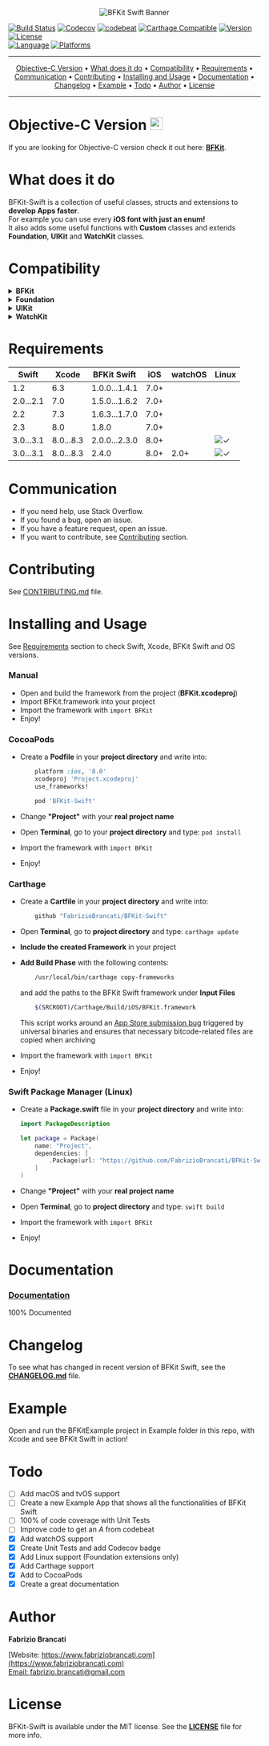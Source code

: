 <p align="center"><img src="https://github.fabriziobrancati.com/bfkit/resources/banner-swift.png" alt="BFKit Swift Banner"></p>

[![Build Status](https://travis-ci.org/FabrizioBrancati/BFKit-Swift.svg)](https://travis-ci.org/FabrizioBrancati/BFKit-Swift)
[![Codecov](https://codecov.io/gh/FabrizioBrancati/BFKit-Swift/branch/master/graph/badge.svg)](https://codecov.io/gh/FabrizioBrancati/BFKit-Swift)
[![codebeat](https://codebeat.co/badges/ba18628d-f16b-4cd4-81f7-f75e81d97b38)](https://codebeat.co/projects/github-com-fabriziobrancati-bfkit-swift)
[![Carthage Compatible](https://img.shields.io/badge/Carthage-compatible-4BC51D.svg?style=flat)](https://github.com/Carthage/Carthage)
[![Version](https://img.shields.io/cocoapods/v/BFKit-Swift.svg?style=flat)][Documentation]
[![License](https://img.shields.io/badge/license-MIT-lightgrey.svg)](https://github.com/FabrizioBrancati/BFKit-Swift/blob/master/LICENSE)
<br>
[![Language](https://img.shields.io/badge/language-Swift%203.0%20/%203.1-orange.svg)](https://developer.apple.com/swift/)
[![Platforms](https://img.shields.io/badge/platforms-iOS%20%7C%20watchOS%20%7C%20Linux-ffc713.svg)][Documentation]

---

<p align="center">
    <a href="#objective-c-">Objective-C Version</a> &bull;
    <a href="#what-does-it-do">What does it do</a> &bull;
    <a href="#compatibility">Compatibility</a> &bull;
    <a href="#requirements">Requirements</a> &bull;
    <a href="#communication">Communication</a> &bull;
    <a href="#contributing">Contributing</a> &bull;
    <a href="#installing-and-usage">Installing and Usage</a> &bull;
    <a href="#documentation">Documentation</a> &bull;
    <a href="#changelog">Changelog</a> &bull;
    <a href="#example">Example</a> &bull;
    <a href="#todo">Todo</a> &bull;
    <a href="#author">Author</a> &bull;
    <a href="#license">License</a>
</p>

---

Objective-C Version <img src="http://github.fabriziobrancati.com/bfkit/resources/objc-icon.png" height="25" width="25">
===================
If you are looking for Objective-C version check it out here: **[BFKit](https://github.com/FabrizioBrancati/BFKit)**.

What does it do
===============
BFKit-Swift is a collection of useful classes, structs and extensions to **develop Apps faster**.<br>
For example you can use every **iOS font with just an enum!**<br>
It also adds some useful functions with **Custom** classes and extends **Foundation**, **UIKit** and **WatchKit** classes.

Compatibility
=============

<details>
<summary><strong>BFKit</strong></summary>

|                                                                                                           | **iOS**    | **watchOS** | **Linux**  |
|-----------------------------------------------------------------------------------------------------------|------------|-------------|------------|
| [BFApp](https://github.fabriziobrancati.com/documentation/BFKit-Swift/Structs/BFApp.html)                 | ![✓]       | ![✓]        | ![✓]       |
| [BFButton](https://github.fabriziobrancati.com/documentation/BFKit-Swift/Classes/BFButton.html)           | ![✓]       |             |            |
| BFDataStructures<br>([List](https://github.fabriziobrancati.com/documentation/BFKit-Swift/Structs/List.html) - [Queue](https://github.fabriziobrancati.com/documentation/BFKit-Swift/Structs/Queue.html) - [Stack](https://github.fabriziobrancati.com/documentation/BFKit-Swift/Structs/Stack.html))                  | ![✓]       | ![✓]        | ![✓]       |
| [BFLog](https://github.fabriziobrancati.com/documentation/BFKit-Swift/Structs/BFLog.html)                 | ![✓]       | ![✓]        | ![✓]       |
| [BFPassword](https://github.fabriziobrancati.com/documentation/BFKit-Swift/Structs/BFPassword.html)       | ![✓]       | ![✓]        | ![✓]       |
| [BFSystemSound](https://github.fabriziobrancati.com/documentation/BFKit-Swift/Classes/BFSystemSound.html) | ![✓]       |             |            |
| [BFTextField](https://github.fabriziobrancati.com/documentation/BFKit-Swift/Classes/BFTextField.html)     | ![✓]       |             |            |
| [BFTouchID](https://github.fabriziobrancati.com/documentation/BFKit-Swift/Structs/BFTouchID.html)         | ![✓]       |             | &nbsp;     |

</details>

<details>
<summary><strong>Foundation</strong></summary>

|                                                                                                                | **iOS**    | **watchOS** | **Linux**  |
|----------------------------------------------------------------------------------------------------------------|------------|-------------|------------|
| [Array](https://github.fabriziobrancati.com/documentation/BFKit-Swift/Extensions/Array.html)                   | ![✓]       | ![✓]        | ![✓]       |
| [Collection](https://github.fabriziobrancati.com/documentation/BFKit-Swift/Extensions/Collection.html)         | ![✓]       | ![✓]        | ![✓]       |
| [Data](https://github.fabriziobrancati.com/documentation/BFKit-Swift/Extensions/Data.html)                     | ![✓]       | ![✓]        | ![✓]       |
| [Date](https://github.fabriziobrancati.com/documentation/BFKit-Swift/Extensions/Date.html)                     | ![✓]       | ![✓]        | ![✓]       |
| [FileManager](https://github.fabriziobrancati.com/documentation/BFKit-Swift/Extensions/FileManager.html)       | ![✓]       | ![✓]        |            |
| [Number](https://github.fabriziobrancati.com/documentation/BFKit-Swift/Functions.html)                         | ![✓]       | ![✓]        | ![✓]       |
| [NSObject](https://github.fabriziobrancati.com/documentation/BFKit-Swift/Extensions/NSObject.html)             | ![✓]       | ![✓]        | ![✓]       |
| [NSPointerArray](https://github.fabriziobrancati.com/documentation/BFKit-Swift/Extensions/NSPointerArray.html) | ![✓]       | ![✓]        |            |
| [ProcessInfo](https://github.fabriziobrancati.com/documentation/BFKit-Swift/Extensions/ProcessInfo.html)       | ![✓]       | ![✓]        | ![✓]       |
| [String](https://github.fabriziobrancati.com/documentation/BFKit-Swift/Extensions/String.html)                 | ![✓]       | ![✓]        | ![✓]       |
| [Thread](https://github.fabriziobrancati.com/documentation/BFKit-Swift/Functions.html)                         | ![✓]       | ![✓]        | ![✓]       |

</details>

<details>
<summary><strong>UIKit</strong></summary>

|                                                                                                                                         | **iOS**    | **watchOS** | **Linux**  |
|-----------------------------------------------------------------------------------------------------------------------------------------|------------|-------------|------------|
| [UIBarButtonItem](https://github.fabriziobrancati.com/documentation/BFKit-Swift/Extensions/UIBarButtonItem.html)                        | ![✓]       |             |            |
| [UIButton](https://github.fabriziobrancati.com/documentation/BFKit-Swift/Extensions/UIButton.html)                                      | ![✓]       |             |            |
| [UIColor](https://github.fabriziobrancati.com/documentation/BFKit-Swift/Extensions/UIColor.html)                                        | ![✓]       | ![✓]        |            |
| [UIDevice](https://github.fabriziobrancati.com/documentation/BFKit-Swift/Extensions/UIDevice.html)                                      | ![✓]       |             |            |
| [UIFont](https://github.fabriziobrancati.com/documentation/BFKit-Swift/Extensions/UIFont.html)                                          | ![✓]       | ![✓]        |            |
| [UIImage](https://github.fabriziobrancati.com/documentation/BFKit-Swift/Extensions/UIImage.html)                                        | ![✓]       | ![✓]        |            |
| [UIImageView](https://github.fabriziobrancati.com/documentation/BFKit-Swift/Extensions/UIImageView.html)                                | ![✓]       |             |            |
| [UILabel](https://github.fabriziobrancati.com/documentation/BFKit-Swift/Extensions/UILabel.html)                                        | ![✓]       |             |            |
| [UINavigationBar](https://github.fabriziobrancati.com/documentation/BFKit-Swift/Extensions/UINavigationBar.html)                        | ![✓]       |             |            |
| [UIPasteboard](https://github.fabriziobrancati.com/documentation/BFKit-Swift/Extensions/UIPasteboard.html)                              | ![✓]       |             |            |
| [UIScreen](https://github.fabriziobrancati.com/documentation/BFKit-Swift/Extensions/UIScreen.html)                                      | ![✓]       |             |            |
| [UIScrollView](https://github.fabriziobrancati.com/documentation/BFKit-Swift/Extensions/UIScrollView.html)                              | ![✓]       |             |            |
| [UITableView](https://github.fabriziobrancati.com/documentation/BFKit-Swift/Extensions/UITableView.html)                                | ![✓]       |             |            |
| [UITextField](https://github.fabriziobrancati.com/documentation/BFKit-Swift/Extensions/UITextField.html)                                | ![✓]       |             |            |
| [UITextView](https://github.fabriziobrancati.com/documentation/BFKit-Swift/Extensions/UITextView.html)                                  | ![✓]       |             |            |
| [UIToolbar](https://github.fabriziobrancati.com/documentation/BFKit-Swift/Extensions/UIToolbar.html)                                    | ![✓]       |             |            |
| [UIView](https://github.fabriziobrancati.com/documentation/BFKit-Swift/Extensions/UIView.html)                                          | ![✓]       |             |            |
| [UIViewController](https://github.com/FabrizioBrancati/BFKit-Swift/blob/master/Sources/BFKit/iOS/UIKit/UIViewControllerExtension.swift) | ![✓]       |             |            |
| [UIWebView](https://github.fabriziobrancati.com/documentation/BFKit-Swift/Extensions/UIWebView.html)                                    | ![✓]       |             |            |
| [UIWindow](https://github.fabriziobrancati.com/documentation/BFKit-Swift/Extensions/UIWindow.html)                                      | ![✓]       |             | &nbsp;     |

</details>

<details>
<summary><strong>WatchKit</strong></summary>

|                                                                                                                                         | **iOS**    | **watchOS** | **Linux**  |
|----------------------------------------------------------------------------------------------------------------------------|------------|-------------|------------|
| [WKInterfaceController](https://github.fabriziobrancati.com/documentation/BFKit-Swift/Extensions/WKInterfaceController.html) |            | ![✓]        |            |

</details>

Requirements
============
| **Swift** | **Xcode** | **BFKit Swift** | **iOS** | **watchOS** | **Linux** |
|-----------|-----------|-----------------|---------|-------------|-----------|
| 1.2       | 6.3       | 1.0.0...1.4.1   | 7.0+    |             |           |
| 2.0...2.1 | 7.0       | 1.5.0...1.6.2   | 7.0+    |             |           |
| 2.2       | 7.3       | 1.6.3...1.7.0   | 7.0+    |             |           |
| 2.3       | 8.0       | 1.8.0           | 7.0+    |             |           |
| 3.0...3.1 | 8.0...8.3 | 2.0.0...2.3.0   | 8.0+    |             | ![✓]      |
| 3.0...3.1 | 8.0...8.3 | 2.4.0           | 8.0+    | 2.0+        | ![✓]      |

Communication
=============
- If you need help, use Stack Overflow.
- If you found a bug, open an issue.
- If you have a feature request, open an issue.
- If you want to contribute, see [Contributing](https://github.com/FabrizioBrancati/BFKit-Swift#contributing) section.

Contributing
============
See [CONTRIBUTING.md](https://github.com/FabrizioBrancati/BFKit-Swift/blob/master/.github/CONTRIBUTING.md) file.

Installing and Usage
====================

See [Requirements](https://github.com/FabrizioBrancati/BFKit-Swift#requirements) section to check Swift, Xcode, BFKit Swift and OS versions.

### Manual
- Open and build the framework from the project (**BFKit.xcodeproj**)
- Import BFKit.framework into your project
- Import the framework with ```import BFKit```
- Enjoy!

### CocoaPods
- Create a **Podfile** in your **project directory** and write into:

    ```ruby
        platform :ios, '8.0'
        xcodeproj 'Project.xcodeproj'
        use_frameworks!

        pod 'BFKit-Swift'
    ```
- Change **"Project"**  with your **real project name**
- Open **Terminal**, go to your **project directory** and type: ```pod install```
- Import the framework with ```import BFKit```
- Enjoy!

### Carthage
- Create a **Cartfile** in your **project directory** and write into:

    ```ruby
        github "FabrizioBrancati/BFKit-Swift"
    ```
- Open **Terminal**, go to **project directory** and type: ```carthage update```
- **Include the created Framework** in your project
- **Add Build Phase** with the following contents:

    ```sh
        /usr/local/bin/carthage copy-frameworks
    ```

    and add the paths to the BFKit Swift framework under **Input Files**

    ```sh
        $(SRCROOT)/Carthage/Build/iOS/BFKit.framework
    ```
    This script works around an [App Store submission bug](http://www.openradar.me/radar?id=6409498411401216) triggered by universal binaries and ensures that necessary bitcode-related files are copied when archiving
- Import the framework with ```import BFKit```
- Enjoy!

### Swift Package Manager (Linux)
- Create a **Package.swift** file in your **project directory** and write into:

    ```swift
    import PackageDescription

    let package = Package(
        name: "Project",
        dependencies: [
            .Package(url: "https://github.com/FabrizioBrancati/BFKit-Swift.git", majorVersion: 2)
        ]
    )
    ```
- Change **"Project"**  with your **real project name**
- Open **Terminal**, go to **project directory** and type: ```swift build```
- Import the framework with ```import BFKit```
- Enjoy!

Documentation
=============
### [Documentation]
100% Documented

Changelog
=========
To see what has changed in recent version of BFKit Swift, see the **[CHANGELOG.md](https://github.com/FabrizioBrancati/BFKit-Swift/blob/master/CHANGELOG.md)** file.

Example
=======
Open and run the BFKitExample project in Example folder in this repo, with Xcode and see BFKit Swift in action!

Todo
====
- [ ] Add macOS and tvOS support
- [ ] Create a new Example App that shows all the functionalities of BFKit Swift
- [ ] 100% of code coverage with Unit Tests
- [ ] Improve code to get an _A_ from codebeat
- [x] Add watchOS support
- [x] Create Unit Tests and add Codecov badge
- [x] Add Linux support (Foundation extensions only)
- [x] Add Carthage support
- [x] Add to CocoaPods
- [x] Create a great documentation

Author
======
**Fabrizio Brancati**

[Website: https://www.fabriziobrancati.com](https://www.fabriziobrancati.com)
<br>
[Email: fabrizio.brancati@gmail.com](mailto:fabrizio.brancati@gmail.com)

License
=======
BFKit-Swift is available under the MIT license. See the **[LICENSE](https://github.com/FabrizioBrancati/BFKit-Swift/blob/master/LICENSE)** file for more info.

[Documentation]: https://github.fabriziobrancati.com/documentation/BFKit-Swift/
[✓]: https://github.fabriziobrancati.com/bfkit/resources/check.png
